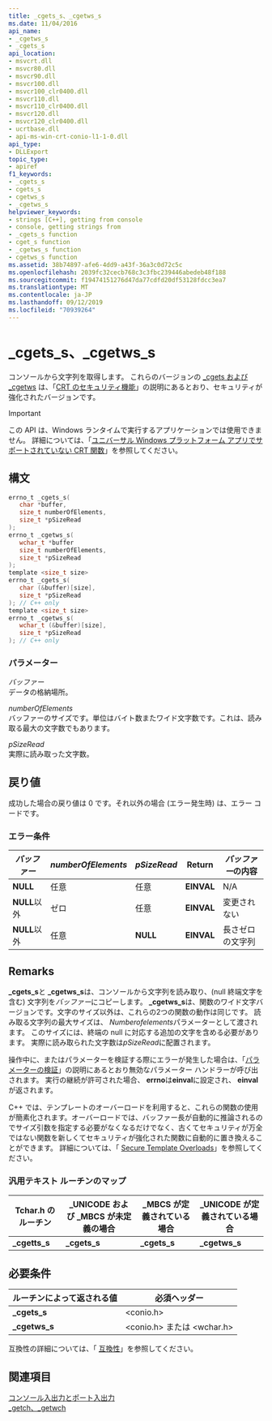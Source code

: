 ```yaml
---
title: _cgets_s、_cgetws_s
ms.date: 11/04/2016
api_name:
- _cgetws_s
- _cgets_s
api_location:
- msvcrt.dll
- msvcr80.dll
- msvcr90.dll
- msvcr100.dll
- msvcr100_clr0400.dll
- msvcr110.dll
- msvcr110_clr0400.dll
- msvcr120.dll
- msvcr120_clr0400.dll
- ucrtbase.dll
- api-ms-win-crt-conio-l1-1-0.dll
api_type:
- DLLExport
topic_type:
- apiref
f1_keywords:
- _cgets_s
- cgets_s
- cgetws_s
- _cgetws_s
helpviewer_keywords:
- strings [C++], getting from console
- console, getting strings from
- _cgets_s function
- cget_s function
- _cgetws_s function
- cgetws_s function
ms.assetid: 38b74897-afe6-4dd9-a43f-36a3c0d72c5c
ms.openlocfilehash: 2039fc32cecb768c3c3fbc239446abedeb48f188
ms.sourcegitcommit: f19474151276d47da77cdfd20df53128fdcc3ea7
ms.translationtype: MT
ms.contentlocale: ja-JP
ms.lasthandoff: 09/12/2019
ms.locfileid: "70939264"
---
```

# <a name="_cgets_s-_cgetws_s"></a>_cgets_s、_cgetws_s

コンソールから文字列を取得します。 これらのバージョンの [_cgets および _cgetws](../../c-runtime-library/cgets-cgetws.md) は、「[CRT のセキュリティ機能](../../c-runtime-library/security-features-in-the-crt.md)」の説明にあるとおり、セキュリティが強化されたバージョンです。

> [!IMPORTANT]
> この API は、Windows ランタイムで実行するアプリケーションでは使用できません。 詳細については、「[ユニバーサル Windows プラットフォーム アプリでサポートされていない CRT 関数](../../cppcx/crt-functions-not-supported-in-universal-windows-platform-apps.md)」を参照してください。

## <a name="syntax"></a>構文

```C
errno_t _cgets_s(
   char *buffer,
   size_t numberOfElements,
   size_t *pSizeRead
);
errno_t _cgetws_s(
   wchar_t *buffer
   size_t numberOfElements,
   size_t *pSizeRead
);
template <size_t size>
errno_t _cgets_s(
   char (&buffer)[size],
   size_t *pSizeRead
); // C++ only
template <size_t size>
errno_t _cgetws_s(
   wchar_t (&buffer)[size],
   size_t *pSizeRead
); // C++ only
```

### <a name="parameters"></a>パラメーター

*バッファー*<br/>
データの格納場所。

*numberOfElements*<br/>
バッファーのサイズです。単位はバイト数またワイド文字数です。これは、読み取る最大の文字数でもあります。

*pSizeRead*<br/>
実際に読み取った文字数。

## <a name="return-value"></a>戻り値

成功した場合の戻り値は 0 です。それ以外の場合 (エラー発生時) は、エラー コードです。

### <a name="error-conditions"></a>エラー条件

|*バッファー*|*numberOfElements*|*pSizeRead*|Return|*バッファー*の内容|
|--------------|------------------------|-----------------|------------|--------------------------|
|**NULL**|任意|任意|**EINVAL**|N/A|
|**NULL**以外|ゼロ|任意|**EINVAL**|変更されない|
|**NULL**以外|任意|**NULL**|**EINVAL**|長さゼロの文字列|

## <a name="remarks"></a>Remarks

**_cgets_s**と **_cgetws_s**は、コンソールから文字列を読み取り、(null 終端文字を含む) 文字列を*バッファー*にコピーします。 **_cgetws_s**は、関数のワイド文字バージョンです。文字のサイズ以外は、これらの2つの関数の動作は同じです。 読み取る文字列の最大サイズは、 *Numberofelements*パラメーターとして渡されます。 このサイズには、終端の null に対応する追加の文字を含める必要があります。 実際に読み取られた文字数は*pSizeRead*に配置されます。

操作中に、またはパラメーターを検証する際にエラーが発生した場合は、「[パラメーターの検証](../../c-runtime-library/parameter-validation.md)」の説明にあるとおり無効なパラメーター ハンドラーが呼び出されます。 実行の継続が許可された場合、 **errno**は**einval**に設定され、 **einval**が返されます。

C++ では、テンプレートのオーバーロードを利用すると、これらの関数の使用が簡素化されます。オーバーロードでは、バッファー長が自動的に推論されるのでサイズ引数を指定する必要がなくなるだけでなく、古くてセキュリティが万全ではない関数を新しくてセキュリティが強化された関数に自動的に置き換えることができます。 詳細については、「 [Secure Template Overloads](../../c-runtime-library/secure-template-overloads.md)」を参照してください。

### <a name="generic-text-routine-mappings"></a>汎用テキスト ルーチンのマップ

|Tchar.h のルーチン|_UNICODE および _MBCS が未定義の場合|_MBCS が定義されている場合|_UNICODE が定義されている場合|
|---------------------|--------------------------------------|--------------------|-----------------------|
|**_cgetts_s**|**_cgets_s**|**_cgets_s**|**_cgetws_s**|

## <a name="requirements"></a>必要条件

|ルーチンによって返される値|必須ヘッダー|
|-------------|---------------------|
|**_cgets_s**|\<conio.h>|
|**_cgetws_s**|\<conio.h> または \<wchar.h>|

互換性の詳細については、「 [互換性](../../c-runtime-library/compatibility.md)」を参照してください。

## <a name="see-also"></a>関連項目

[コンソール入出力とポート入出力](../../c-runtime-library/console-and-port-i-o.md)<br/>
[_getch、_getwch](getch-getwch.md)<br/>
